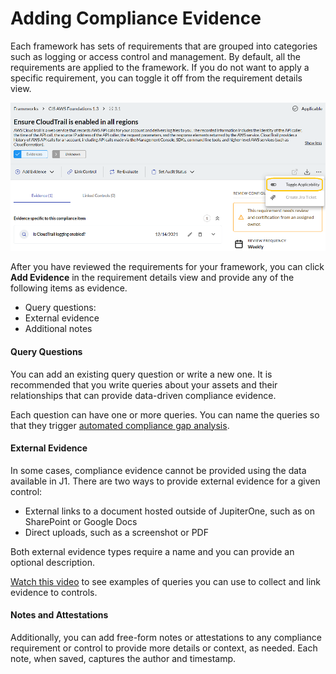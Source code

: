 # Adding Compliance Evidence

Each framework has sets of requirements that are grouped into categories such as logging 
or access control and management. By default, all the requirements are applied to the framework. 
If you do not want to apply a specific requirement, you can toggle it off from the requirement 
details view.

![](../../assets/compliance-toggle-applicable.png)

After you have reviewed the requirements for your framework, you can click **Add Evidence** in 
the requirement details view and provide any of the following items as evidence.

- Query questions: 
- External evidence
- Additional notes

#### Query Questions

You can add an existing query question or write a new one.  It is recommended 
that you write queries about your assets and their relationships that can provide 
data-driven compliance evidence.

Each question can have one or more queries. You can name the queries so that they 
trigger [automated compliance gap analysis](../compliance/compliance-gap-analysis.md).

#### External Evidence

In some cases, compliance evidence cannot be provided using the data available in
J1. There are two ways to provide external evidence for a given control: 

- External links to a document hosted outside of JupiterOne, such as on SharePoint 
  or Google Docs
- Direct uploads, such as a screenshot or PDF

Both external evidence types require a name and you can provide an optional description.

[Watch this video](https://try.jupiterone.com/blog/video-evidence-collection-with-the-compliance-app) to see examples of queries you can use to collect and link 
evidence to controls.

#### Notes and Attestations

Additionally, you can add free-form notes or attestations to any compliance requirement 
or control to provide more details or context, as needed. Each note, when saved, captures 
the author and timestamp.